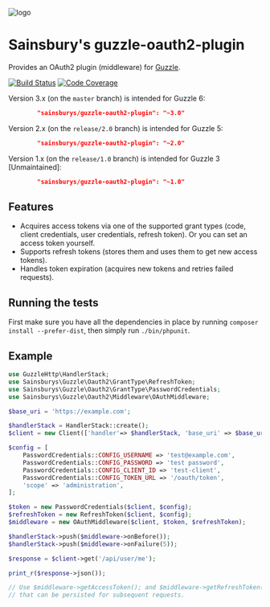 ![logo](http://www.sainsburys.co.uk/homepage/images/sainsburys.png)

Sainsbury's guzzle-oauth2-plugin
================================

Provides an OAuth2 plugin (middleware) for [Guzzle](http://guzzlephp.org/).

[![Build Status](https://travis-ci.org/Sainsburys/guzzle-oauth2-plugin.svg?branch=release%2F2.0)](https://travis-ci.org/Sainsburys/guzzle-oauth2-plugin)
[![Code Coverage](https://scrutinizer-ci.com/g/Sainsburys/guzzle-oauth2-plugin/badges/coverage.png?b=release%2F2.0)](https://scrutinizer-ci.com/g/Sainsburys/guzzle-oauth2-plugin/?branch=release%2F2.0)

Version 3.x (on the `master` branch) is intended for Guzzle 6:
```json
        "sainsburys/guzzle-oauth2-plugin": "~3.0"
```

Version 2.x (on the `release/2.0` branch) is intended for Guzzle 5:
```json
        "sainsburys/guzzle-oauth2-plugin": "~2.0"
```

Version 1.x (on the `release/1.0` branch) is intended for Guzzle 3 [Unmaintained]:
```json
        "sainsburys/guzzle-oauth2-plugin": "~1.0"
```

## Features

- Acquires access tokens via one of the supported grant types (code, client credentials,
  user credentials, refresh token). Or you can set an access token yourself.
- Supports refresh tokens (stores them and uses them to get new access tokens).
- Handles token expiration (acquires new tokens and retries failed requests).

## Running the tests

First make sure you have all the dependencies in place by running `composer install --prefer-dist`, then simply run `./bin/phpunit`.

## Example
```php
use GuzzleHttp\HandlerStack;
use Sainsburys\Guzzle\Oauth2\GrantType\RefreshToken;
use Sainsburys\Guzzle\Oauth2\GrantType\PasswordCredentials;
use Sainsburys\Guzzle\Oauth2\Middleware\OAuthMiddleware;

$base_uri = 'https://example.com';

$handlerStack = HandlerStack::create();
$client = new Client(['handler'=> $handlerStack, 'base_uri' => $base_uri, 'auth' => 'oauth2']);

$config = [
    PasswordCredentials::CONFIG_USERNAME => 'test@example.com',
    PasswordCredentials::CONFIG_PASSWORD => 'test password',
    PasswordCredentials::CONFIG_CLIENT_ID => 'test-client',
    PasswordCredentials::CONFIG_TOKEN_URL => '/oauth/token',
    'scope' => 'administration',
];

$token = new PasswordCredentials($client, $config);
$refreshToken = new RefreshToken($client, $config);
$middleware = new OAuthMiddleware($client, $token, $refreshToken);

$handlerStack->push($middleware->onBefore());
$handlerStack->push($middleware->onFailure(5));

$response = $client->get('/api/user/me');

print_r($response->json());

// Use $middleware->getAccessToken(); and $middleware->getRefreshToken() to get tokens
// that can be persisted for subsequent requests.

```

